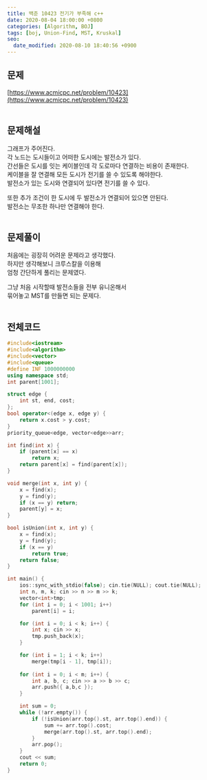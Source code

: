 ```yaml
---
title: 백준 10423 전기가 부족해 c++
date: 2020-08-04 18:00:00 +0800
categories: [Algorithm, BOJ]
tags: [boj, Union-Find, MST, Kruskal]
seo:
  date_modified: 2020-08-10 18:40:56 +0900
---
```


## 문제
[https://www.acmicpc.net/problem/10423](https://www.acmicpc.net/problem/10423)  
<br>

## 문제해설  
그래프가 주어진다.  
각 노드는 도시들이고 어떠한 도시에는 발전소가 있다.  
간선들은 도시를 잇는 케이블인데 각 도로마다 연결하는 비용이 존재한다.  
케이블을 잘 연결해 모든 도시가 전기를 쓸 수 있도록 해야한다.  
발전소가 있는 도시와 연결되어 있다면 전기를 쓸 수 있다.  

또한 추가 조건이 한 도시에 두 발전소가 연결되어 있으면 안된다.  
발전소는 무조한 하나만 연결해야 한다.  
<br>

## 문제풀이  
처음에는 굉장히 어려운 문제라고 생각했다.  
하지만 생각해보니 크루스칼을 이용해  
엄청 간단하게 풀리는 문제였다.  

그냥 처음 시작할때 발전소들을 전부 유니온해서  
묶어놓고 MST를 만들면 되는 문제다.  
<br>


## 전체코드
```c++
#include<iostream>
#include<algorithm>
#include<vector>
#include<queue>
#define INF 1000000000
using namespace std;
int parent[1001];

struct edge {
	int st, end, cost;
};
bool operator<(edge x, edge y) {
	return x.cost > y.cost;
}
priority_queue<edge, vector<edge>>arr;

int find(int x) {
	if (parent[x] == x)
		return x;
	return parent[x] = find(parent[x]);
}

void merge(int x, int y) {
	x = find(x);
	y = find(y);
	if (x == y) return;
	parent[y] = x;
}

bool isUnion(int x, int y) {
	x = find(x);
	y = find(y);
	if (x == y)
		return true;
	return false;
}

int main() {
	ios::sync_with_stdio(false); cin.tie(NULL); cout.tie(NULL);
	int n, m, k; cin >> n >> m >> k;
	vector<int>tmp;
	for (int i = 0; i < 1001; i++)
		parent[i] = i;

	for (int i = 0; i < k; i++) {
		int x; cin >> x;
		tmp.push_back(x);
	}

	for (int i = 1; i < k; i++) 
		merge(tmp[i - 1], tmp[i]);
	
	for (int i = 0; i < m; i++) {
		int a, b, c; cin >> a >> b >> c;
		arr.push({ a,b,c });
	}

	int sum = 0;
	while (!arr.empty()) {
		if (!isUnion(arr.top().st, arr.top().end)) {
			sum += arr.top().cost;
			merge(arr.top().st, arr.top().end);
		}
		arr.pop();
	}
	cout << sum;
	return 0;
}
```